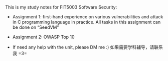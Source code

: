 This is my study notes for FIT5003 Software Security:
- Assignment 1: first-hand experience on various vulnerabilities and attack in C programming language in practice. All tasks in this assignment can be done on “SeedVM”
- Assignment 2: OWASP Top 10

- If need any help with the unit, please DM me :) 如果需要学科辅导，请联系我 =3=
